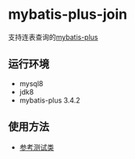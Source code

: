 # mybatis-plus-join
支持连表查询的[mybatis-plus](https://gitee.com/baomidou/mybatis-plus)

## 运行环境
* mysql8 
* jdk8 
* mybatis-plus 3.4.2

## 使用方法
* [参考测试类](https://gitee.com/best_handsome/mybatis-plus-join/blob/master/src/test/java/com/example/mp/MpJoinTest.java)